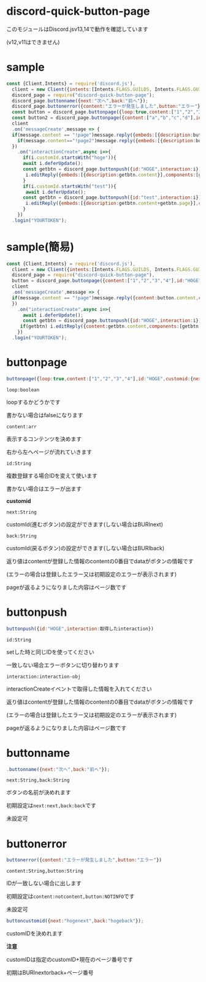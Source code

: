 # discord-quick-button-page

このモジュールはDiscord.jsv13,14で動作を確認しています

(v12,v11はできません)


# sample
```js
const {Client,Intents} = require('discord.js'),
  client = new Client({intents:[Intents.FLAGS.GUILDS, Intents.FLAGS.GUILD_MESSAGES]}),
  discord_page = require("discord-quick-button-page");
  discord_page.buttonname({next:"次へ",back:"前へ"});
  discord_page.buttonerror({content:"エラーが発生しました",button:"エラー"});
  const button = discord_page.buttonpage({loop:true,content:["1","2","3","4"],id:"HOGE",customid:{next:"hogenext",back:"hogeback"}});
  const button2 = discord_page.buttonpage({content:["a","b","c","d"],id:"test",customid:{next:"testnext",back:"testback"}});
  client
  .on('messageCreate',message => {
  if(message.content == "!page")message.reply({embeds:[{description:button.content}],components:[button.data]});
    if(message.content=="!page2")message.reply({embeds:[{description:button2.content}],components:[button2.data]});
  })
    .on("interactionCreate",async i=>{
      if(i.customId.startsWith("hoge")){
      await i.deferUpdate();
      const getbtn = discord_page.buttonpush({id:"HOGE",interaction:i});
       i.editReply({embeds:[{description:getbtn.content}],components:[getbtn.data]});
      }
      if(i.customId.startsWith("test")){
       await i.deferUpdate();
      const getbtn = discord_page.buttonpush({id:"test",interaction:i});
       i.editReply({embeds:[{description:getbtn.content+getbtn.page}],components:[getbtn.data]});
      }
    })
  .login("YOURTOKEN");
```

# sample(簡易)
```js
const {Client,Intents} = require('discord.js'),
  client = new Client({intents:[Intents.FLAGS.GUILDS, Intents.FLAGS.GUILD_MESSAGES]}),
  discord_page = require("discord-quick-button-page"),
  button = discord_page.buttonpage({content:["1","2","3","4"],id:"HOGE"});
  client
  .on('messageCreate',message => {
  if(message.content == "!page")message.reply({content:button.content,components:[button.data]});
  })
    .on("interactionCreate",async i=>{
      await i.deferUpdate();
      const getbtn = discord_page.buttonpush({id:"HOGE",interaction:i});
     if(getbtn) i.editReply({content:getbtn.content,components:[getbtn.data]});
    })
  .login("YOURTOKEN");
```
# buttonpage
```js
buttonpage({loop:true,content:["1","2","3","4"],id:"HOGE",customid:{next:"hogenext",back:"hogeback"}});
```


`loop:boolean`


loopするかどうかです


書かない場合はfalseになります


`content:arr`


表示するコンテンツを決めます


右から左へページが流れていきます


`id:String`


複数登録する場合IDを変えて使います


書かない場合はエラーが出ます

**customid**

`next:String`

customId(進むボタン)の設定ができます(しない場合はBURInext)

`back:String`

customId(戻るボタン)の設定ができます(しない場合はBURIback)

返り値はcontentが登録した情報のcontentの0番目でdataがボタンの情報です

(エラーの場合は登録したエラー又は初期設定のエラーが表示されます)


pageが返るようになりました内容はページ数です
# buttonpush
```js
buttonpush({id:"HOGE",interaction:取得したinteraction})
```

`id:String`


setした時と同じIDを使ってください


一致しない場合エラーボタンに切り替わります


`interaction:interaction-obj`


interactionCreateイベントで取得した情報を入れてください


返り値はcontentが登録した情報のcontentの0番目でdataがボタンの情報です

(エラーの場合は登録したエラー又は初期設定のエラーが表示されます)


pageが返るようになりました内容はページ数です
# buttonname
```js
.buttonname({next:"次へ",back:"前へ"});
```


`next:String,back:String`


ボタンの名前が決めれます


初期設定は`next:next,back:back`です


未設定可

# buttonerror
```js
buttonerror({content:"エラーが発生しました",button:"エラー"})
```


`content:String,button:String`


IDが一致しない場合に出します


初期設定は`content:notcontent,button:NOTINFO`です


未設定可


```js
buttoncustomid({next:"hogenext",back:"hogeback"});
```

customIDを決めれます

**注意**

customIDは指定のcustomID+現在のページ番号です

初期はBURInextorback+ページ番号



